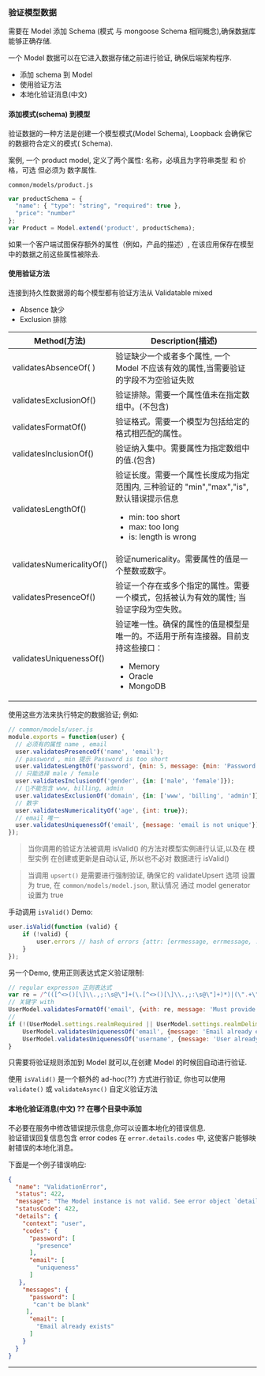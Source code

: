### 验证模型数据

需要在 Model 添加 Schema (模式 与 mongoose Schema 相同概念),确保数据库能够正确存储.  

一个 Model 数据可以在它进入数据存储之前进行验证, 确保后端架构程序.  

- 添加 schema 到 Model
- 使用验证方法
- 本地化验证消息(中文)


#### 添加模式(schema) 到模型

验证数据的一种方法是创建一个模型模式(Model Schema), Loopback 会确保它的数据符合定义的模式( Schema).  

案例, 一个 product model, 定义了两个属性: 名称，必填且为字符串类型 和 价格，可选 但必须为 数字属性.  

`common/models/product.js`  

```js
var productSchema = {
  "name": { "type": "string", "required": true },
  "price": "number"
};
var Product = Model.extend('product', productSchema);
```

如果一个客户端试图保存额外的属性（例如，产品的描述）, 在该应用保存在模型中的数据之前这些属性被除去.  

#### 使用验证方法

连接到持久性数据源的每个模型都有验证方法从 Validatable mixed  

- Absence 缺少
- Exclusion 排除


| Method(方法)            | Description(描述)   |
| ---------------------- | ------------------- |
| validatesAbsenceOf( )  | 验证缺少一个或者多个属性, 一个 Model 不应该有效的属性,当需要验证的字段不为空验证失败 |
| validatesExclusionOf() | 验证排除。需要一个属性值未在指定数组中。(不包含) |
| validatesFormatOf()    | 验证格式。需要一个模型为包括给定的格式相匹配的属性。 |
| validatesInclusionOf() | 验证纳入集中。需要属性为指定数组中的值.(包含) |
| validatesLengthOf()    | 验证长度。需要一个属性长度成为指定范围内, 三种验证的 "min","max","is", 默认错误提示信息 <br> <ul><li>min: too short</li> <li>max: too long</li> <li>is: length is wrong</li></ul> |
| validatesNumericalityOf() | 验证numericality。需要属性的值是一个整数或数字。|
| validatesPresenceOf()  | 验证一个存在或多个指定的属性。需要一个模式，包括被认为有效的属性; 当验证字段为空失败。 |
| validatesUniquenessOf() | 验证唯一性。确保的属性的值是模型是唯一的。不适用于所有连接器。目前支持这些接口：<br> <ul><li>Memory</li> <li>Oracle</li> <li>MongoDB</li></ul> |


使用这些方法来执行特定的数据验证; 例如:  

```js
// common/models/user.js
module.exports = function(user) {
  // 必须有的属性 name , email
  user.validatesPresenceOf('name', 'email');
  // password , min 提示 Password is too short
  user.validatesLengthOf('password', {min: 5, message: {min: 'Password is too short'}});
  // 只能选择 male / female
  user.validatesInclusionOf('gender', {in: ['male', 'female']});
  // 不能包含 www, billing, admin
  user.validatesExclusionOf('domain', {in: ['www', 'billing', 'admin']});
  // 数字
  user.validatesNumericalityOf('age', {int: true});
  // email 唯一
  user.validatesUniquenessOf('email', {message: 'email is not unique'});
});
```

> 当你调用的验证方法被调用 isValid() 的方法对模型实例进行认证,以及在 模型实例 在创建或更新是自动认证, 所以也不必对 数据进行 isValid()

> 当调用 `upsert()` 是需要进行强制验证, 确保它的 validateUpsert 选项 设置为 true, 在 `common/models/model.json`, 默认情况 通过 model generator 设置为 true

手动调用 `isValid()` Demo:  

```js
user.isValid(function (valid) {
    if (!valid) {
        user.errors // hash of errors {attr: [errmessage, errmessage, ...], attr: ...}   
    }
});
```

另一个Demo, 使用正则表达式定义验证限制:  

```js
// regular expresson 正则表达式
var re = /^(([^<>()[\]\\.,;:\s@\"]+(\.[^<>()[\]\\.,;:\s@\"]+)*)|(\".+\"))@((\[[0-9]{1,3}\.[0-9]{1,3}\.[0-9]{1,3}\.[0-9]{1,3}\])|(([a-zA-Z\-0-9]+\.)+[a-zA-Z]{2,}))$/;
// 关键字 with
UserModel.validatesFormatOf('email', {with: re, message: 'Must provide a valid email'});
//
if (!(UserModel.settings.realmRequired || UserModel.settings.realmDelimiter)) {
    UserModel.validatesUniquenessOf('email', {message: 'Email already exists'});
    UserModel.validatesUniquenessOf('username', {message: 'User already exists'});
}
```

只需要将验证规则添加到 Model 就可以,在创建 Model 的时候回自动进行验证.  

使用 `isValid()` 是一个额外的 ad-hoc(??) 方式进行验证,
你也可以使用  `validate()` 或 `validateAsync()` 自定义验证方法



#### 本地化验证消息(中文) ?? 在哪个目录中添加

不必要在服务中修改错误提示信息,你可以设置本地化的错误信息.  
验证错误回复信息包含 error codes 在 `error.details.codes` 中, 这使客户能够映射错误的本地化消息。

下面是一个例子错误响应:  

```json
{
  "name": "ValidationError",
  "status": 422,
  "message": "The Model instance is not valid. See error object `details` property for more info.",
  "statusCode": 422,
  "details": {
    "context": "user",
    "codes": {
      "password": [
        "presence"
      ],
      "email": [
        "uniqueness"
      ]
   },
    "messages": {
      "password": [
       "can't be blank"
     ],
      "email": [
        "Email already exists"
      ]
    }
  }
}
```







- - -
